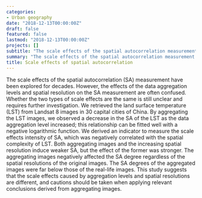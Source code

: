 ```yaml
---
categories:
- Urban geography
date: "2018-12-13T00:00:00Z"
draft: false
featured: false
lastmod: "2018-12-13T00:00:00Z"
projects: []
subtitle: "The scale effects of the spatial autocorrelation measurement: aggregation level and spatial resolution"
summary: "The scale effects of the spatial autocorrelation measurement: aggregation level and spatial resolution"
title: Scale effects of spatial autocorrelation
---
```


The scale effects of the spatial autocorrelation (SA) measurement have been explored for decades. However, the effects of the data aggregation levels and spatial resolution on the SA measurement are often confused. Whether the two types of scale effects are the same is still unclear and requires further investigation. We retrieved the land surface temperature (LST) from Landsat 8 images in 30 capital cities of China. By aggregating the LST images, we observed a decrease in the SA of the LST as the data aggregation level increased; this relationship can be fitted well with a negative logarithmic function. We derived an indicator to measure the scale effects intensity of SA, which was negatively correlated with the spatial complexity of LST. Both aggregating images and the increasing spatial resolution induce weaker SA, but the effect of the former was stronger. The aggregating images negatively affected the SA degree regardless of the spatial resolutions of the original images. The SA degrees of the aggregated images were far below those of the real-life images. This study suggests that the scale effects caused by aggregation levels and spatial resolutions are different, and cautions should be taken when applying relevant conclusions derived from aggregating images.